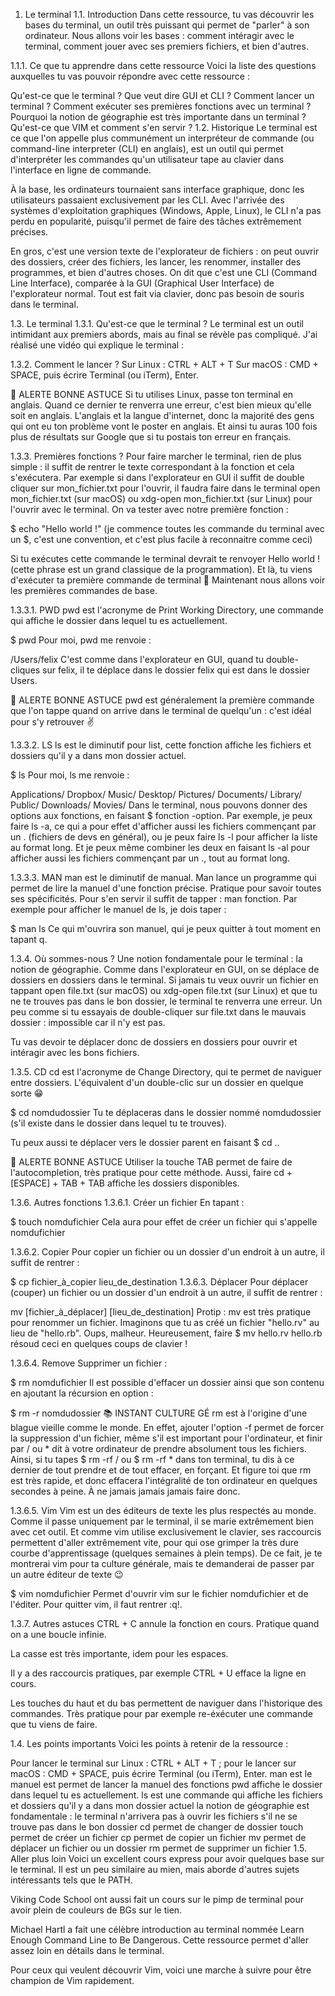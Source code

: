 1. Le terminal
1.1. Introduction
Dans cette ressource, tu vas découvrir les bases du terminal, un outil très puissant qui permet de "parler" à son ordinateur. Nous allons voir les bases : comment intéragir avec le terminal, comment jouer avec ses premiers fichiers, et bien d'autres.

1.1.1. Ce que tu apprendre dans cette ressource
Voici la liste des questions auxquelles tu vas pouvoir répondre avec cette ressource :

Qu'est-ce que le terminal ?
Que veut dire GUI et CLI ?
Comment lancer un terminal ?
Comment exécuter ses premières fonctions avec un terminal ?
Pourquoi la notion de géographie est très importante dans un terminal ?
Qu'est-ce que VIM et comment s'en servir ?
1.2. Historique
Le terminal est ce que l'on appelle plus communément un interpréteur de commande (ou command-line interpreter (CLI) en anglais), est un outil qui permet d'interpréter les commandes qu'un utilisateur tape au clavier dans l'interface en ligne de commande.

À la base, les ordinateurs tournaient sans interface graphique, donc les utilisateurs passaient exclusivement par les CLI. Avec l'arrivée des systèmes d'exploitation graphiques (Windows, Apple, Linux), le CLI n'a pas perdu en popularité, puisqu'il permet de faire des tâches extrêmement précises.

En gros, c'est une version texte de l'explorateur de fichiers : on peut ouvrir des dossiers, créer des fichiers, les lancer, les renommer, installer des programmes, et bien d'autres choses. On dit que c'est une CLI (Command Line Interface), comparée à la GUI (Graphical User Interface) de l'explorateur normal. Tout est fait via clavier, donc pas besoin de souris dans le terminal.

1.3. Le terminal
1.3.1. Qu'est-ce que le terminal ?
Le terminal est un outil intimidant aux premiers abords, mais au final se révèle pas compliqué. J'ai réalisé une vidéo qui explique le terminal :




1.3.2. Comment le lancer ?
Sur Linux : CTRL + ALT + T
Sur macOS : CMD + SPACE, puis écrire Terminal (ou iTerm), Enter.

🚀 ALERTE BONNE ASTUCE
Si tu utilises Linux, passe ton terminal en anglais. Quand ce dernier te renverra une erreur, c'est bien mieux qu'elle soit en anglais. L'anglais et la langue d'internet, donc la majorité des gens qui ont eu ton problème vont le poster en anglais. Et ainsi tu auras 100 fois plus de résultats sur Google que si tu postais ton erreur en français.

1.3.3. Premières fonctions ?
Pour faire marcher le terminal, rien de plus simple : il suffit de rentrer le texte correspondant à la fonction et cela s'exécutera. Par exemple si dans l'explorateur en GUI il suffit de double cliquer sur mon_fichier.txt pour l'ouvrir, il faudra faire dans le terminal open mon_fichier.txt (sur macOS) ou xdg-open mon_fichier.txt (sur Linux) pour l'ouvrir avec le terminal. On va tester avec notre première fonction :

$ echo "Hello world !"
(je commence toutes les commande du terminal avec un $, c'est une convention, et c'est plus facile à reconnaitre comme ceci)

Si tu exécutes cette commande le terminal devrait te renvoyer Hello world ! (cette phrase est un grand classique de la programmation). Et là, tu viens d'exécuter ta première commande de terminal 🎉
Maintenant nous allons voir les premières commandes de base.

1.3.3.1. PWD
pwd est l'acronyme de Print Working Directory, une commande qui affiche le dossier dans lequel tu es actuellement.

$ pwd
Pour moi, pwd me renvoie :

/Users/felix
C'est comme dans l'explorateur en GUI, quand tu double-cliques sur felix, il te déplace dans le dossier felix qui est dans le dossier Users.

🚀 ALERTE BONNE ASTUCE
pwd est généralement la première commande que l'on tappe quand on arrive dans le terminal de quelqu'un : c'est idéal pour s'y retrouver ✌️

1.3.3.2. LS
ls est le diminutif pour list, cette fonction affiche les fichiers et dossiers qu'il y a dans mon dossier actuel.

$ ls
Pour moi, ls me renvoie :

Applications/   Dropbox/     Music/       Desktop/
Pictures/     Documents/    Library/     Public/
Downloads/    Movies/
Dans le terminal, nous pouvons donner des options aux fonctions, en faisant $ fonction -option. Par exemple, je peux faire ls -a, ce qui a pour effet d'afficher aussi les fichiers commençant par un . (fichiers de devs en général), ou je peux faire ls -l pour afficher la liste au format long. Et je peux même combiner les deux en faisant ls -al pour afficher aussi les fichiers commençant par un ., tout au format long.

1.3.3.3. MAN
man est le diminutif de manual. Man lance un programme qui permet de lire la manuel d'une fonction précise. Pratique pour savoir toutes ses spécificités. Pour s'en servir il suffit de tapper : man fonction. Par exemple pour afficher le manuel de ls, je dois taper :

$ man ls
Ce qui m'ouvrira son manuel, qui je peux quitter à tout moment en tapant q.

1.3.4. Où sommes-nous ?
Une notion fondamentale pour le terminal : la notion de géographie. Comme dans l'explorateur en GUI, on se déplace de dossiers en dossiers dans le terminal. Si jamais tu veux ouvrir un fichier en tappant open file.txt (sur macOS) ou xdg-open file.txt (sur Linux) et que tu ne te trouves pas dans le bon dossier, le terminal te renverra une erreur. Un peu comme si tu essayais de double-cliquer sur file.txt dans le mauvais dossier : impossible car il n'y est pas.

Tu vas devoir te déplacer donc de dossiers en dossiers pour ouvrir et intéragir avec les bons fichiers.

1.3.5. CD
cd est l'acronyme de Change Directory, qui te permet de naviguer entre dossiers. L'équivalent d'un double-clic sur un dossier en quelque sorte 😁

$ cd nomdudossier
Tu te déplaceras dans le dossier nommé nomdudossier (s'il existe dans le dossier dans lequel tu te trouves).

Tu peux aussi te déplacer vers le dossier parent en faisant $ cd ..

🚀 ALERTE BONNE ASTUCE
Utiliser la touche TAB permet de faire de l'autocompletion, très pratique pour cette méthode. Aussi, faire cd + [ESPACE] + TAB + TAB affiche les dossiers disponibles.

1.3.6. Autres fonctions
1.3.6.1. Créer un fichier
En tapant :

$ touch nomdufichier
Cela aura pour effet de créer un fichier qui s'appelle nomdufichier

1.3.6.2. Copier
Pour copier un fichier ou un dossier d'un endroit à un autre, il suffit de rentrer :

$ cp fichier_à_copier lieu_de_destination
1.3.6.3. Déplacer
Pour déplacer (couper) un fichier ou un dossier d'un endroit à un autre, il suffit de rentrer :

mv [fichier_à_déplacer] [lieu_de_destination]
Protip : mv est très pratique pour renommer un fichier. Imaginons que tu as créé un fichier "hello.rv" au lieu de "hello.rb". Oups, malheur. Heureusement, faire $ mv hello.rv hello.rb résoud ceci en quelques coups de clavier !

1.3.6.4. Remove
Supprimer un fichier :

$ rm nomdufichier
Il est possible d'effacer un dossier ainsi que son contenu en ajoutant la récursion en option :

$ rm -r nomdudossier
📚 INSTANT CULTURE GÉ
rm est à l'origine d'une blague vieille comme le monde. En effet, ajouter l'option -f permet de forcer la suppression d'un fichier, même s'il est important pour l'ordinateur, et finir par / ou * dit à votre ordinateur de prendre absolument tous les fichiers. Ainsi, si tu tapes $ rm -rf / ou $ rm -rf * dans ton terminal, tu dis à ce dernier de tout prendre et de tout effacer, en forçant. Et figure toi que rm est très rapide, et donc effacera l'intégralité de ton ordinateur en quelques secondes à peine. À ne jamais jamais jamais faire donc.

1.3.6.5. Vim
Vim est un des éditeurs de texte les plus respectés au monde. Comme il passe uniquement par le terminal, il se marie extrêmement bien avec cet outil. Et comme vim utilise exclusivement le clavier, ses raccourcis permettent d'aller extrêmement vite, pour qui ose grimper la très dure courbe d'apprentissage (quelques semaines à plein temps). De ce fait, je te montrerai vim pour ta culture générale, mais te demanderai de passer par un autre éditeur de texte 😉

$ vim nomdufichier
Permet d'ouvrir vim sur le fichier nomdufichier et de l'éditer. Pour quitter vim, il faut rentrer :q!.

1.3.7. Autres astuces
CTRL + C annule la fonction en cours. Pratique quand on a une boucle infinie.

La casse est très importante, idem pour les espaces.

Il y a des raccourcis pratiques, par exemple CTRL + U efface la ligne en cours.

Les touches du haut et du bas permettent de naviguer dans l'historique des commandes. Très pratique pour par exemple re-éxécuter une commande que tu viens de faire.

1.4. Les points importants
Voici les points à retenir de la ressource :

Pour lancer le terminal sur Linux : CTRL + ALT + T ; pour le lancer sur macOS : CMD + SPACE, puis écrire Terminal (ou iTerm), Enter.
man est le manuel est permet de lancer la manuel des fonctions
pwd affiche le dossier dans lequel tu es actuellement.
ls est une commande qui affiche les fichiers et dossiers qu'il y a dans mon dossier actuel
la notion de géographie est fondamentale : le terminal n'arrivera pas à ouvrir les fichiers s'il ne se trouve pas dans le bon dossier
cd permet de changer de dossier
touch permet de créer un fichier
cp permet de copier un fichier
mv permet de déplacer un fichier ou un dossier
rm permet de supprimer un fichier
1.5. Aller plus loin
Voici un excellent cours express pour avoir quelques base sur le terminal. Il est un peu similaire au mien, mais aborde d'autres sujets intéressants tels que le PATH.

Viking Code School ont aussi fait un cours sur le pimp de terminal pour avoir plein de couleurs de BGs sur le tien.

Michael Hartl a fait une célèbre introduction au terminal nommée Learn Enough Command Line to Be Dangerous. Cette ressource permet d'aller assez loin en détails dans le terminal.

Pour ceux qui veulent découvrir Vim, voici une marche à suivre pour être champion de Vim rapidement.
